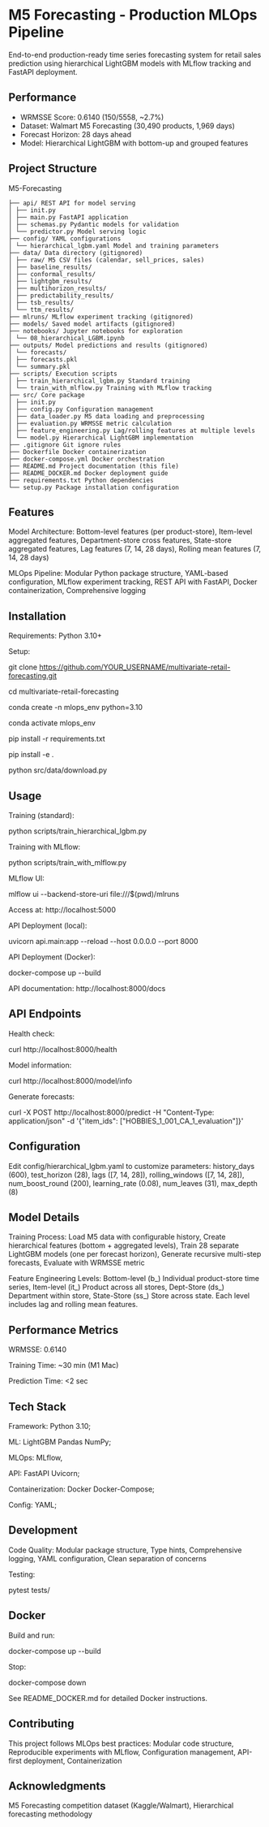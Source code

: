 # M5 Forecasting - Production MLOps Pipeline

End-to-end production-ready time series forecasting system for retail sales prediction using hierarchical LightGBM models with MLflow tracking and FastAPI deployment.

## Performance

- WRMSSE Score: 0.6140 (150/5558, ~2.7%)
- Dataset: Walmart M5 Forecasting (30,490 products, 1,969 days)
- Forecast Horizon: 28 days ahead
- Model: Hierarchical LightGBM with bottom-up and grouped features

## Project Structure

M5-Forecasting
```
├── api/ REST API for model serving
│ ├── init.py
│ ├── main.py FastAPI application
│ ├── schemas.py Pydantic models for validation
│ └── predictor.py Model serving logic
├── config/ YAML configurations
│ └── hierarchical_lgbm.yaml Model and training parameters
├── data/ Data directory (gitignored)
│ ├── raw/ M5 CSV files (calendar, sell_prices, sales)
│ ├── baseline_results/
│ ├── conformal_results/
│ ├── lightgbm_results/
│ ├── multihorizon_results/
│ ├── predictability_results/
│ ├── tsb_results/
│ └── ttm_results/
├── mlruns/ MLflow experiment tracking (gitignored)
├── models/ Saved model artifacts (gitignored)
├── notebooks/ Jupyter notebooks for exploration
│ └── 08_hierarchical_LGBM.ipynb
├── outputs/ Model predictions and results (gitignored)
│ └── forecasts/
│ ├── forecasts.pkl
│ └── summary.pkl
├── scripts/ Execution scripts
│ ├── train_hierarchical_lgbm.py Standard training
│ └── train_with_mlflow.py Training with MLflow tracking
├── src/ Core package
│ ├── init.py
│ ├── config.py Configuration management
│ ├── data_loader.py M5 data loading and preprocessing
│ ├── evaluation.py WRMSSE metric calculation
│ ├── feature_engineering.py Lag/rolling features at multiple levels
│ └── model.py Hierarchical LightGBM implementation
├── .gitignore Git ignore rules
├── Dockerfile Docker containerization
├── docker-compose.yml Docker orchestration
├── README.md Project documentation (this file)
├── README_DOCKER.md Docker deployment guide
├── requirements.txt Python dependencies
└── setup.py Package installation configuration
```
## Features

Model Architecture: Bottom-level features (per product-store), Item-level aggregated features, Department-store cross features, State-store aggregated features, Lag features (7, 14, 28 days), Rolling mean features (7, 14, 28 days)

MLOps Pipeline: Modular Python package structure, YAML-based configuration, MLflow experiment tracking, REST API with FastAPI, Docker containerization, Comprehensive logging

## Installation

Requirements: Python 3.10+

Setup:

git clone https://github.com/YOUR_USERNAME/multivariate-retail-forecasting.git

cd multivariate-retail-forecasting

conda create -n mlops_env python=3.10

conda activate mlops_env

pip install -r requirements.txt

pip install -e .

python src/data/download.py 

## Usage

Training (standard):

python scripts/train_hierarchical_lgbm.py

Training with MLflow:

python scripts/train_with_mlflow.py

MLflow UI:

mlflow ui --backend-store-uri file:///$(pwd)/mlruns

Access at: http://localhost:5000

API Deployment (local):

uvicorn api.main:app --reload --host 0.0.0.0 --port 8000

API Deployment (Docker):

docker-compose up --build

API documentation: http://localhost:8000/docs

## API Endpoints

Health check:

curl http://localhost:8000/health

Model information:

curl http://localhost:8000/model/info

Generate forecasts:

curl -X POST http://localhost:8000/predict -H "Content-Type: application/json" -d '{"item_ids": ["HOBBIES_1_001_CA_1_evaluation"]}'

## Configuration

Edit config/hierarchical_lgbm.yaml to customize parameters: history_days (600), test_horizon (28), lags ([7, 14, 28]), rolling_windows ([7, 14, 28]), num_boost_round (200), learning_rate (0.08), num_leaves (31), max_depth (8)

## Model Details

Training Process: Load M5 data with configurable history, Create hierarchical features (bottom + aggregated levels), Train 28 separate LightGBM models (one per forecast horizon), Generate recursive multi-step forecasts, Evaluate with WRMSSE metric

Feature Engineering Levels: Bottom-level (b_) Individual product-store time series, Item-level (it_) Product across all stores, Dept-Store (ds_) Department within store, State-Store (ss_) Store across state. Each level includes lag and rolling mean features.

## Performance Metrics

WRMSSE: 0.6140

Training Time: ~30 min (M1 Mac)

Prediction Time: <2 sec

## Tech Stack

Framework: Python 3.10; 

ML: LightGBM Pandas NumPy; 

MLOps: MLflow, 

API: FastAPI Uvicorn; 

Containerization: Docker Docker-Compose; 

Config: YAML;

## Development

Code Quality: Modular package structure, Type hints, Comprehensive logging, YAML configuration, Clean separation of concerns

Testing:

pytest tests/

## Docker

Build and run:

docker-compose up --build

Stop:

docker-compose down

See README_DOCKER.md for detailed Docker instructions.

## Contributing

This project follows MLOps best practices: Modular code structure, Reproducible experiments with MLflow, Configuration management, API-first deployment, Containerization

## Acknowledgments

M5 Forecasting competition dataset (Kaggle/Walmart), Hierarchical forecasting methodology
